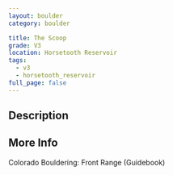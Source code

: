 ```yaml
---
layout: boulder
category: boulder

title: The Scoop
grade: V3
location: Horsetooth Reservoir
tags:
  - v3
  - horsetooth_reservoir
full_page: false
---
```


## Description


## More Info
Colorado Bouldering: Front Range (Guidebook)
